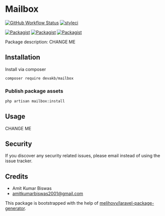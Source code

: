 # Mailbox

[![GitHub Workflow Status](https://github.com/devakb/mailbox/workflows/Run%20tests/badge.svg)](https://github.com/devakb/mailbox/actions)
[![styleci](https://styleci.io/repos/CHANGEME/shield)](https://styleci.io/repos/CHANGEME)

[![Packagist](https://img.shields.io/packagist/v/devakb/mailbox.svg)](https://packagist.org/packages/devakb/mailbox)
[![Packagist](https://poser.pugx.org/devakb/mailbox/d/total.svg)](https://packagist.org/packages/devakb/mailbox)
[![Packagist](https://img.shields.io/packagist/l/devakb/mailbox.svg)](https://packagist.org/packages/devakb/mailbox)

Package description: CHANGE ME

## Installation

Install via composer
```bash
composer require devakb/mailbox
```

### Publish package assets

```bash
php artisan mailbox:install
```


## Usage

CHANGE ME

## Security

If you discover any security related issues, please email
instead of using the issue tracker.

## Credits

- Amit Kumar Biswas
- amitkumarbiswas2001@gmail.com

This package is bootstrapped with the help of
[melihovv/laravel-package-generator](https://github.com/melihovv/laravel-package-generator).
